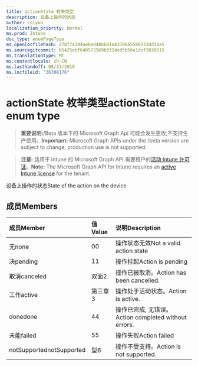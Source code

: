 ```yaml
---
title: actionState 枚举类型
description: 设备上操作的状态
author: rolyon
localization_priority: Normal
ms.prod: Intune
doc_type: enumPageType
ms.openlocfilehash: d78f74294ae6ed486681e4378665589722dd1aa5
ms.sourcegitcommit: b5425ebf648572569b032ded5b56e1dcf3830515
ms.translationtype: MT
ms.contentlocale: zh-CN
ms.lasthandoff: 08/13/2019
ms.locfileid: "36308176"
---
```

# <a name="actionstate-enum-type"></a><span data-ttu-id="e5f42-103">actionState 枚举类型</span><span class="sxs-lookup"><span data-stu-id="e5f42-103">actionState enum type</span></span>

> <span data-ttu-id="e5f42-104">**重要说明:**/Beta 版本下的 Microsoft Graph Api 可能会发生更改;不支持生产使用。</span><span class="sxs-lookup"><span data-stu-id="e5f42-104">**Important:** Microsoft Graph APIs under the /beta version are subject to change; production use is not supported.</span></span>

> <span data-ttu-id="e5f42-105">**注意:** 适用于 Intune 的 Microsoft Graph API 需要租户的[活动 Intune 许可证](https://go.microsoft.com/fwlink/?linkid=839381)。</span><span class="sxs-lookup"><span data-stu-id="e5f42-105">**Note:** The Microsoft Graph API for Intune requires an [active Intune license](https://go.microsoft.com/fwlink/?linkid=839381) for the tenant.</span></span>

<span data-ttu-id="e5f42-106">设备上操作的状态</span><span class="sxs-lookup"><span data-stu-id="e5f42-106">State of the action on the device</span></span>

## <a name="members"></a><span data-ttu-id="e5f42-107">成员</span><span class="sxs-lookup"><span data-stu-id="e5f42-107">Members</span></span>
|<span data-ttu-id="e5f42-108">成员</span><span class="sxs-lookup"><span data-stu-id="e5f42-108">Member</span></span>|<span data-ttu-id="e5f42-109">值</span><span class="sxs-lookup"><span data-stu-id="e5f42-109">Value</span></span>|<span data-ttu-id="e5f42-110">说明</span><span class="sxs-lookup"><span data-stu-id="e5f42-110">Description</span></span>|
|:---|:---|:---|
|<span data-ttu-id="e5f42-111">无</span><span class="sxs-lookup"><span data-stu-id="e5f42-111">none</span></span>|<span data-ttu-id="e5f42-112">0</span><span class="sxs-lookup"><span data-stu-id="e5f42-112">0</span></span>|<span data-ttu-id="e5f42-113">操作状态无效</span><span class="sxs-lookup"><span data-stu-id="e5f42-113">Not a valid action state</span></span>|
|<span data-ttu-id="e5f42-114">决</span><span class="sxs-lookup"><span data-stu-id="e5f42-114">pending</span></span>|<span data-ttu-id="e5f42-115">1</span><span class="sxs-lookup"><span data-stu-id="e5f42-115">1</span></span>|<span data-ttu-id="e5f42-116">操作挂起</span><span class="sxs-lookup"><span data-stu-id="e5f42-116">Action is pending</span></span>|
|<span data-ttu-id="e5f42-117">取消</span><span class="sxs-lookup"><span data-stu-id="e5f42-117">canceled</span></span>|<span data-ttu-id="e5f42-118">双面</span><span class="sxs-lookup"><span data-stu-id="e5f42-118">2</span></span>|<span data-ttu-id="e5f42-119">操作已被取消。</span><span class="sxs-lookup"><span data-stu-id="e5f42-119">Action has been cancelled.</span></span>|
|<span data-ttu-id="e5f42-120">工作</span><span class="sxs-lookup"><span data-stu-id="e5f42-120">active</span></span>|<span data-ttu-id="e5f42-121">第三章</span><span class="sxs-lookup"><span data-stu-id="e5f42-121">3</span></span>|<span data-ttu-id="e5f42-122">操作处于活动状态。</span><span class="sxs-lookup"><span data-stu-id="e5f42-122">Action is active.</span></span>|
|<span data-ttu-id="e5f42-123">done</span><span class="sxs-lookup"><span data-stu-id="e5f42-123">done</span></span>|<span data-ttu-id="e5f42-124">4</span><span class="sxs-lookup"><span data-stu-id="e5f42-124">4</span></span>|<span data-ttu-id="e5f42-125">操作已完成, 无错误。</span><span class="sxs-lookup"><span data-stu-id="e5f42-125">Action completed without errors.</span></span>|
|<span data-ttu-id="e5f42-126">未能</span><span class="sxs-lookup"><span data-stu-id="e5f42-126">failed</span></span>|<span data-ttu-id="e5f42-127">5</span><span class="sxs-lookup"><span data-stu-id="e5f42-127">5</span></span>|<span data-ttu-id="e5f42-128">操作失败</span><span class="sxs-lookup"><span data-stu-id="e5f42-128">Action failed</span></span>|
|<span data-ttu-id="e5f42-129">notSupported</span><span class="sxs-lookup"><span data-stu-id="e5f42-129">notSupported</span></span>|<span data-ttu-id="e5f42-130">型</span><span class="sxs-lookup"><span data-stu-id="e5f42-130">6</span></span>|<span data-ttu-id="e5f42-131">操作不受支持。</span><span class="sxs-lookup"><span data-stu-id="e5f42-131">Action is not supported.</span></span>|




